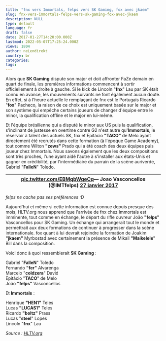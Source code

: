 ```yaml
---
title: "fnx vers Immortals, felps vers SK Gaming, fox avec jkaem"
slug: fnx-vers-immortals-felps-vers-sk-gaming-fox-avec-jkaem
description: NULL
type: default
language: fr
draft: false
date: 2017-01-27T14:20:00.000Z
lastmod: 2022-05-07T17:25:24.000Z
views: 1804
author: neLendirekt
country: br
categories:
tags:
---
```

Alors que **SK Gaming** dispute son major et doit affronter FaZe demain en quart de finale, les premières informations commencent à sortir officiellement à droite à gauche. Si le kick de Lincoln "**fnx**" Lau par SK était connu en avance, les mouvements suivants ne font également aucun doute. En effet, si à l'heure actuelle le remplaçant de fnx est le Portugais Ricardo "**fox**" Pacheco, la raison de ce choix est uniquement basée sur le major et son système qui empêche certains joueurs de changer d'équipe entre le minor, la qualification offline et le major en lui-même.

Et l'équipe brésilienne qui a disputé le minor aux US puis la qualification, s'inclinant de justesse en overtime contre G2 n'est autre qu'**Immortals**, le réservoir à talent des actuels SK, fnx et Epitácio **"TACO"** de Melo ayant directement été recrutés dans cette formation (à l'époque Game Academy), tout comme Wilton **"zews"** Prado qui a été coach des deux équipes puis joueur chez Immortals. Nous savons également que les deux compositions sont très proches, l'une ayant aidé l'autre à s'installer aux états-Unis et gagner en crédibilité, par l'intermédiaire du parrain de la scène auriverde, Gabriel "**FalleN**" Toledo.

| [pic.twitter.com/EBMqbWgeCq](https://t.co/EBMqbWgeCq)— Joao Vasconcellos (@IMTfelps) [27 janvier 2017](https://twitter.com/IMTfelps/status/824803345110036480) |
| -------------------------------------------------------------------------------------------------------------------------------------------------------------- |

_felps ne cache pas ses préférences :D_

Aujourd'hui et même si cette information est connue depuis presque des mois, HLTV.org nous apprend que l'arrivée de fnx chez Immortals est imminente, tout comme en échange, le départ du rifle ouvreur João **"felps"** Vasconcellos pour SK Gaming. Un échange qui arrangerait tout le monde et permettrait aux deux formations de continuer à progresser dans la scène internationale. fox quant à lui devrait rejoindre la formation de Joakim **"jkaem"** Myrbostad avec certainement la présence de Mikail **"Maikelele"** Bill dans la composition.

Voici donc à quoi ressemblerait **SK Gaming** :

Gabriel "**FalleN**" Toledo  
Fernando **"fer"** Alvarenga  
Marcelo "**coldzera**" David  
Epitácio "**TACO**" de Melo  
João **"felps"** Vasconcellos

Et **Immortals** :

Henrique **"HEN1"** Teles  
Lucas **"LUCAS1"** Teles  
Ricardo **"boltz"** Prass  
Lucas "**steel**" Lopes  
Lincoln "**fnx**" Lau

_Source : [HLTV.org](http://www.hltv.org/news/19745-fnx-set-to-join-immortals)_
